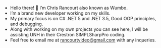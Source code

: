 - Hello there! 👋 I’m Chris Rancourt also known as Wumbo.
- I’m a brand new developer working on my skills.
- My primary focus is on C# .NET 5 and .NET 3.5, Good OOP principles, and debugging.
- Along with working on my own projects you can see here, I will be assisting UNH in their Crestron SIMPLSharpPro coding.
- Feel free to email me at rancourtvideo@gmail.com with any inqueries. 

<!---
iWumbo19/iWumbo19 is a ✨ special ✨ repository because its `README.md` (this file) appears on your GitHub profile.
You can click the Preview link to take a look at your changes.
--->
